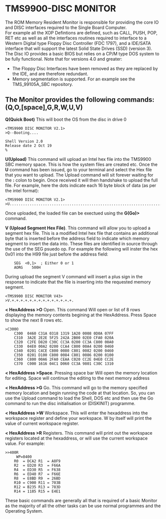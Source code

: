 # TMS9900-DISC MONITOR

The ROM Memory Resident Monitor is responsible for providing the core IO and DISC interfaces required to the Single Board Computer.   
For example all the XOP Defintions are defined, such as CALL, PUSH, POP, RET etc as well as all the interfaces routines required
to interface to a Western Digital type Floppy Disc Controller (FDC 1797), and a IDE/SATA interface that will support the latest Solid State Drives (SSD) (version 3).   The Disc IO provides a basic BIOS but relies on a CP/M type DOS system to be fully functional.   Note that for versions 4.0 and greater:
- The Floppy Disc Interfaces have been removed as they are replaced by the IDE, and are therefore redundant.
- Memory segmentation is supported.  For an example see the TMS_99105A_SBC repository.

## The Monitor provides the following commands: (Q,O,[space],G,R,W,U,V) ##

**Q(Quick Boot)**  This will boot the OS from the disc in drive 0
~~~
<TMS9900 DISC MONITOR V2.1>
>Q--Booting....

Shell Version 2.0
Release date 2 Oct 19
%
~~~
**U(Upload)**   This command will upload an Intel hex file into the TMS9900 SBC memory space.  This is how the system files are created etc.  Once the **U** command has been issued, go to your terminal and select the Hex file that you want to upload.  The Upload command will sit forever waiting for the **:** colon to begin.  Once received it will then handshake to upload the full file.  For example, here the dots indicate each 16 byte block of data (as per the intel format):

~~~
<TMS9900 DISC MONITOR V2.1>
>U......................................................................................
~~~
Once uploaded, the loaded file can be exectued using the **<hex address>G(Go)>** command.

**V (Upload Segment Hex File)**.  This command will allow you to upload a segment hex file.  This is a modified Intel hex file that contains an additional byte that is inserted before the address field to indicate which memory segment to insert the data into.  These files are identified in source through the use of the SEG psuedo op.  For example the following will inster the hex 0x01 into the H99 file just before the address field:
```
	SEG  <0,1> 	; Either 0 or 1
	AORG	500H
```
During upload the segment V command will insert a plus sign in the response to indicate that the file is inserting into the requested memory segment.
~~~
<TMS9900 DISC MONITOR V43>
>V.+.+.+.+.+.+.+.+.+.+.+.+.+.+.
~~~
**< HexAddress >O** Open.  This command Will open or list of 8 rows displaying the memory contents begining at the HexAddress.  Press Space to show the next 8 rows etc.
~~~
>C300O
    C300  0460 C31A 0318 1319 1A20 0008 0D0A 07FF
    C310  3A2E 2E2E 5F25 242A 2B00 02E0 CFA0 020A
    C320  C2FE D820 C30C CC3A 0200 CC3A C800 00A0
    C330  04E0 00A2 0200 CCA4 C800 00A4 0200 0460
    C340  0201 C4CE C800 0080 C801 0082 0200 0460
    C350  0201 D100 C800 0084 C801 0086 0200 0100
    C360  C800 00A6 2FA0 CEAA C020 CC2E 04E0 CC2E
    C370  C000 1616 04C1 D060 CC3A 9801 C30C 1310

~~~
**< HexAddress >Space**.  Pressing space bar Will open the memory location for editing.  Space will continue the editing to the next memory address

**< HexAddress >G** Go.  This command will go to the memory specified memory location and begin running the code at that location.  So, you can use the Upload command to load the Shell, DOS etc and then use the Go command to run the disc initialisation or (DISKINIT) programme.

**< HexAddress >W** Workspace.  This will enter the hexaddress into the workspace register and define your workspace.  W by itself will print the 
 value of current workspace register.

**< HexAddress >R** Registers.  This command will print out the workspace registers located at the hexaddress, or will use the current workspace value.
For example:
~~~
>>400R
     WP=0400
    R0  = DCA2 R1  = A8F9
    R2  = ED20 R3  = F66A
    R4  = ED30 R5  = F638
    R6  = ED40 R7  = F66E
    R8  = E8BD R9  = 26BD
    R10 = C900 R11 = 703B
    R12 = B235 R13 = 783D
    R14 = 1185 R15 = E4E1
~~~

These basic commands are generally all that is required of a basic Monitor as the majority of all the other tasks can be use normal programmes and the Operating System.





